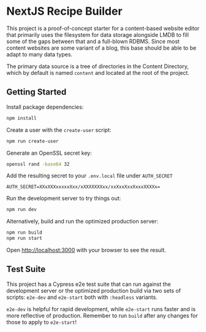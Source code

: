 # NextJS Recipe Builder

This project is a proof-of-concept starter for a content-based website editor that primarily uses the filesystem for data storage alongside LMDB to fill some of the gaps between that and a full-blown RDBMS. Since most content websites are some variant of a blog, this base should be able to be adapt to many data types.

The primary data source is a tree of directories in the Content Directory, which by default is named `content` and located at the root of the project.

## Getting Started

Install package dependencies:

```bash
npm install
```

Create a user with the `create-user` script:

```bash
npm run create-user
```

Generate an OpenSSL secret key:

```bash
openssl rand -base64 32
```

Add the resulting secret to your `.env.local` file under `AUTH_SECRET`

```
AUTH_SECRET=XXxXXXxxxxxXxx/xXXXXXXXxx/xxXxxXxxXxxxXXXXx=
```

Run the development server to try things out:

```bash
npm run dev
```

Alternatively, build and run the optimized production server:

```bash
npm run build
npm run start
```

Open [http://localhost:3000](http://localhost:3000) with your browser to see the result.

## Test Suite

This project has a Cypress e2e test suite that can run against the development server or the optimized production build via two sets of scripts: `e2e-dev` and `e2e-start` both with `:headless` variants.

`e2e-dev` is helpful for rapid development, while `e2e-start` runs faster and is more reflective of production. Remember to run `build` after any changes for those to apply to `e2e-start`!
